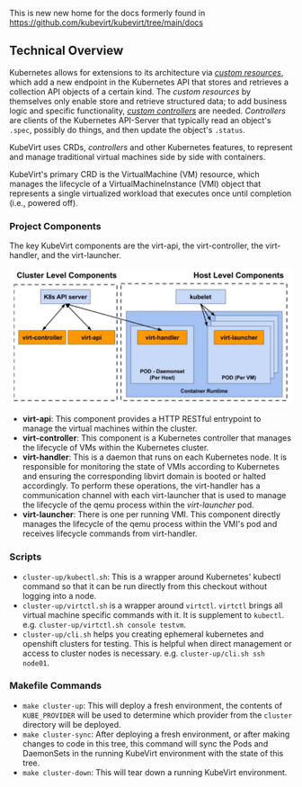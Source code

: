 This is new new home for the docs formerly found in
https://github.com/kubevirt/kubevirt/tree/main/docs

## Technical Overview

Kubernetes allows for extensions to its architecture via
[*custom resources*]( https://Kubernetes.io/docs/concepts/extend-Kubernetes/api-extension/custom-resources/),
which add a new endpoint in the Kubernetes API that stores and retrieves a
collection API objects of a certain kind.
The *custom resources* by themselves only
enable store and retrieve structured data;
to add business logic and specific functionality,
[*custom controllers*]( https://Kubernetes.io/docs/concepts/extend-Kubernetes/) are needed.
*Controllers* are clients of the Kubernetes API-Server that typically read an
object's `.spec`, possibly do things, and then update the object's
`.status`.

KubeVirt uses CRDs, *controllers* and other Kubernetes features, to
represent and manage traditional virtual machines side by side with
containers.

KubeVirt's primary CRD is the VirtualMachine (VM) resource, which manages
the lifecycle of a VirtualMachineInstance (VMI) object that represents a
single virtualized workload that executes once until completion
(i.e., powered off).

### Project Components
The key KubeVirt components are the virt-api, the
virt-controller, the virt-handler, and the virt-launcher.

![KubeVirt components](components.png "Components")

 * **virt-api**: This component provides a HTTP RESTful entrypoint to manage
   the virtual machines within the cluster.
 * **virt-controller**: This component is a Kubernetes controller that
 manages the lifecycle of VMs within the Kubernetes cluster.
 * **virt-handler**: This is a daemon that runs on each Kubernetes node.
It is responsible for monitoring the state of VMIs according to
Kubernetes and ensuring the corresponding libvirt domain is booted or
halted accordingly. To perform these operations, the virt-handler has a
communication channel with each virt-launcher that is used to manage the
lifecycle of the qemu process within the *virt-launcher* pod.
 * **virt-launcher**: There is one per running VMI.
This component directly manages the lifecycle of the qemu process within
the VMI's pod and receives lifecycle commands from virt-handler.

### Scripts

 * `cluster-up/kubectl.sh`: This is a wrapper around Kubernetes' kubectl command so
   that it can be run directly from this checkout without logging into a node.
 * `cluster-up/virtctl.sh` is a wrapper around `virtctl`. `virtctl` brings all
   virtual machine specific commands with it. It is supplement to `kubectl`.
   e.g. `cluster-up/virtctl.sh console testvm`.
 * `cluster-up/cli.sh` helps you creating ephemeral kubernetes and openshift
   clusters for testing. This is helpful when direct management or access to
   cluster nodes is necessary. e.g. `cluster-up/cli.sh ssh node01`.

### Makefile Commands

 * `make cluster-up`: This will deploy a fresh environment, the contents of
   `KUBE_PROVIDER` will be used to determine which provider from the `cluster`
   directory will be deployed.
 * `make cluster-sync`: After deploying a fresh environment, or after making
   changes to code in this tree, this command will sync the Pods and DaemonSets
   in the running KubeVirt environment with the state of this tree.
 * `make cluster-down`: This will tear down a running KubeVirt environment.

